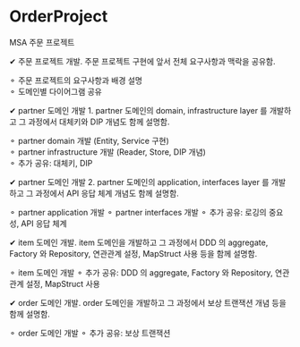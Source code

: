 # OrderProject
MSA  주문 프로젝트

✔ 주문 프로젝트 개발.
주문 프로젝트 구현에 앞서 전체 요구사항과 맥락을 공유함.

⚬ 주문 프로젝트의 요구사항과 배경 설명<br>
⚬ 도메인별 다이어그램 공유


✔ partner 도메인 개발 1.
partner 도메인의 domain, infrastructure layer 를 개발하고 그 과정에서 대체키와 DIP 개념도 함께 설명함.

⚬ partner domain 개발 (Entity, Service 구현)<br>
⚬ partner infrastructure 개발 (Reader, Store, DIP 개념)<br>
⚬ 추가 공유: 대체키, DIP


✔ partner 도메인 개발 2.
partner 도메인의 application, interfaces layer 를 개발하고 그 과정에서 API 응답 체계 개념도 함께 설명함.

⚬ partner application 개발
⚬ partner interfaces 개발
⚬ 추가 공유: 로깅의 중요성, API 응답 체계


✔ item 도메인 개발.
item 도메인을 개발하고 그 과정에서 DDD 의 aggregate, Factory 와 Repository, 연관관계 설정, MapStruct 사용 등을 함께 설명함.

⚬ item 도메인 개발
⚬ 추가 공유: DDD 의 aggregate, Factory 와 Repository, 연관관계 설정, MapStruct 사용


✔ order 도메인 개발.
order 도메인을 개발하고 그 과정에서 보상 트랜잭션 개념 등을 함께 설명함.

⚬ order 도메인 개발
⚬ 추가 공유: 보상 트랜잭션

